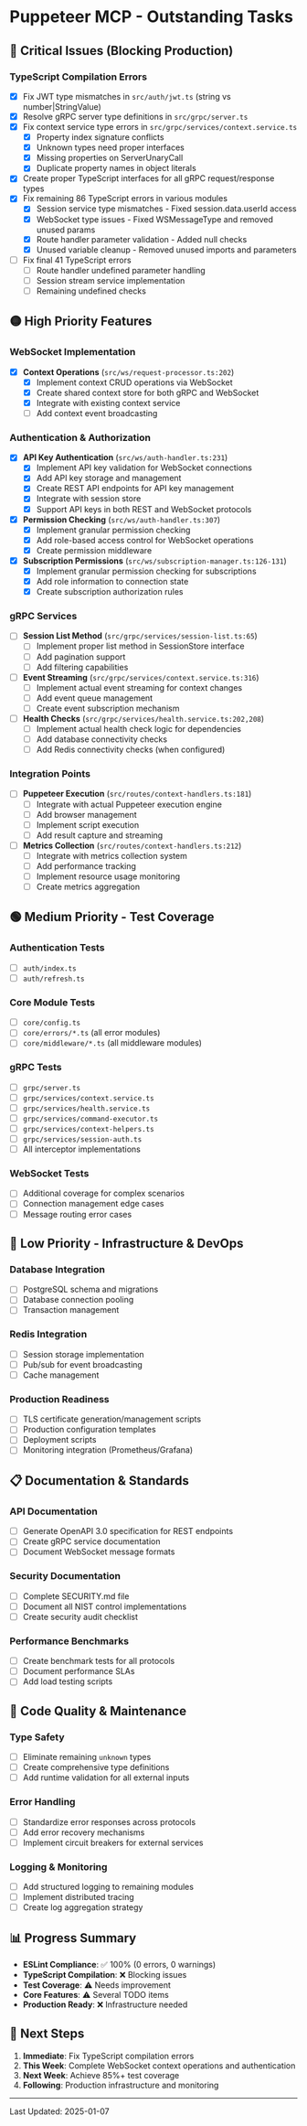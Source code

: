 # Puppeteer MCP - Outstanding Tasks

## 🔴 Critical Issues (Blocking Production)

### TypeScript Compilation Errors

- [x] Fix JWT type mismatches in `src/auth/jwt.ts` (string vs number|StringValue)
- [x] Resolve gRPC server type definitions in `src/grpc/server.ts`
- [x] Fix context service type errors in `src/grpc/services/context.service.ts`
  - [x] Property index signature conflicts
  - [x] Unknown types need proper interfaces
  - [x] Missing properties on ServerUnaryCall
  - [x] Duplicate property names in object literals
- [x] Create proper TypeScript interfaces for all gRPC request/response types
- [x] Fix remaining 86 TypeScript errors in various modules
  - [x] Session service type mismatches - Fixed session.data.userId access
  - [x] WebSocket type issues - Fixed WSMessageType and removed unused params
  - [x] Route handler parameter validation - Added null checks
  - [x] Unused variable cleanup - Removed unused imports and parameters
- [ ] Fix final 41 TypeScript errors
  - [ ] Route handler undefined parameter handling
  - [ ] Session stream service implementation
  - [ ] Remaining undefined checks

## 🟡 High Priority Features

### WebSocket Implementation

- [x] **Context Operations** (`src/ws/request-processor.ts:202`)
  - [x] Implement context CRUD operations via WebSocket
  - [x] Create shared context store for both gRPC and WebSocket
  - [x] Integrate with existing context service
  - [ ] Add context event broadcasting

### Authentication & Authorization

- [x] **API Key Authentication** (`src/ws/auth-handler.ts:231`)
  - [x] Implement API key validation for WebSocket connections
  - [x] Add API key storage and management
  - [x] Create REST API endpoints for API key management
  - [x] Integrate with session store
  - [x] Support API keys in both REST and WebSocket protocols

- [x] **Permission Checking** (`src/ws/auth-handler.ts:307`)
  - [x] Implement granular permission checking
  - [x] Add role-based access control for WebSocket operations
  - [x] Create permission middleware

- [x] **Subscription Permissions** (`src/ws/subscription-manager.ts:126-131`)
  - [x] Implement granular permission checking for subscriptions
  - [x] Add role information to connection state
  - [x] Create subscription authorization rules

### gRPC Services

- [ ] **Session List Method** (`src/grpc/services/session-list.ts:65`)
  - [ ] Implement proper list method in SessionStore interface
  - [ ] Add pagination support
  - [ ] Add filtering capabilities

- [ ] **Event Streaming** (`src/grpc/services/context.service.ts:316`)
  - [ ] Implement actual event streaming for context changes
  - [ ] Add event queue management
  - [ ] Create event subscription mechanism

- [ ] **Health Checks** (`src/grpc/services/health.service.ts:202,208`)
  - [ ] Implement actual health check logic for dependencies
  - [ ] Add database connectivity checks
  - [ ] Add Redis connectivity checks (when configured)

### Integration Points

- [ ] **Puppeteer Execution** (`src/routes/context-handlers.ts:181`)
  - [ ] Integrate with actual Puppeteer execution engine
  - [ ] Add browser management
  - [ ] Implement script execution
  - [ ] Add result capture and streaming

- [ ] **Metrics Collection** (`src/routes/context-handlers.ts:212`)
  - [ ] Integrate with metrics collection system
  - [ ] Add performance tracking
  - [ ] Implement resource usage monitoring
  - [ ] Create metrics aggregation

## 🟢 Medium Priority - Test Coverage

### Authentication Tests

- [ ] `auth/index.ts`
- [ ] `auth/refresh.ts`

### Core Module Tests

- [ ] `core/config.ts`
- [ ] `core/errors/*.ts` (all error modules)
- [ ] `core/middleware/*.ts` (all middleware modules)

### gRPC Tests

- [ ] `grpc/server.ts`
- [ ] `grpc/services/context.service.ts`
- [ ] `grpc/services/health.service.ts`
- [ ] `grpc/services/command-executor.ts`
- [ ] `grpc/services/context-helpers.ts`
- [ ] `grpc/services/session-auth.ts`
- [ ] All interceptor implementations

### WebSocket Tests

- [ ] Additional coverage for complex scenarios
- [ ] Connection management edge cases
- [ ] Message routing error cases

## 🔵 Low Priority - Infrastructure & DevOps

### Database Integration

- [ ] PostgreSQL schema and migrations
- [ ] Database connection pooling
- [ ] Transaction management

### Redis Integration

- [ ] Session storage implementation
- [ ] Pub/sub for event broadcasting
- [ ] Cache management

### Production Readiness

- [ ] TLS certificate generation/management scripts
- [ ] Production configuration templates
- [ ] Deployment scripts
- [ ] Monitoring integration (Prometheus/Grafana)

## 📋 Documentation & Standards

### API Documentation

- [ ] Generate OpenAPI 3.0 specification for REST endpoints
- [ ] Create gRPC service documentation
- [ ] Document WebSocket message formats

### Security Documentation

- [ ] Complete SECURITY.md file
- [ ] Document all NIST control implementations
- [ ] Create security audit checklist

### Performance Benchmarks

- [ ] Create benchmark tests for all protocols
- [ ] Document performance SLAs
- [ ] Add load testing scripts

## 🔧 Code Quality & Maintenance

### Type Safety

- [ ] Eliminate remaining `unknown` types
- [ ] Create comprehensive type definitions
- [ ] Add runtime validation for all external inputs

### Error Handling

- [ ] Standardize error responses across protocols
- [ ] Add error recovery mechanisms
- [ ] Implement circuit breakers for external services

### Logging & Monitoring

- [ ] Add structured logging to remaining modules
- [ ] Implement distributed tracing
- [ ] Create log aggregation strategy

## 📊 Progress Summary

- **ESLint Compliance**: ✅ 100% (0 errors, 0 warnings)
- **TypeScript Compilation**: ❌ Blocking issues
- **Test Coverage**: ⚠️ Needs improvement
- **Core Features**: ⚠️ Several TODO items
- **Production Ready**: ❌ Infrastructure needed

## 🎯 Next Steps

1. **Immediate**: Fix TypeScript compilation errors
2. **This Week**: Complete WebSocket context operations and authentication
3. **Next Week**: Achieve 85%+ test coverage
4. **Following**: Production infrastructure and monitoring

---

Last Updated: 2025-01-07
